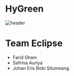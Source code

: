 # HyGreen
![header](https://github.com/Tim-Eclipse04/main/assets/123436716/16831ac9-6c92-4ad3-a9ef-40cd6549f0d4)

# Team Eclipse
- Farid Ghani
- Safrina Auriya
- Johan Eris Bobi Situmeang
